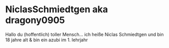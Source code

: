 # NiclasSchmiedtgen aka dragony0905

Hallo du (hoffentlich) toller Mensch...
ich heiße Niclas Schmiedtgen und bin 18 jahre alt & bin ein azubi im 1. lehrjahr
